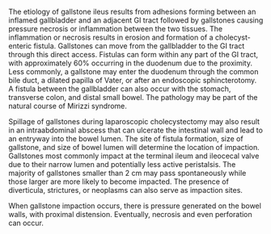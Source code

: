 The etiology of gallstone ileus results from adhesions forming between an inflamed gallbladder and an adjacent GI tract followed by gallstones causing pressure necrosis or inflammation between the two tissues. The inflammation or necrosis results in erosion and formation of a cholecyst-enteric fistula. Gallstones can move from the gallbladder to the GI tract through this direct access. Fistulas can form within any part of the GI tract, with approximately 60% occurring in the duodenum due to the proximity. Less commonly, a gallstone may enter the duodenum through the common bile duct, a dilated papilla of Vater, or after an endoscopic sphincterotomy. A fistula between the gallbladder can also occur with the stomach, transverse colon, and distal small bowel. The pathology may be part of the natural course of Mirizzi syndrome.

Spillage of gallstones during laparoscopic cholecystectomy may also result in an intraabdominal abscess that can ulcerate the intestinal wall and lead to an entryway into the bowel lumen. The site of fistula formation, size of gallstone, and size of bowel lumen will determine the location of impaction. Gallstones most commonly impact at the terminal ileum and ileocecal valve due to their narrow lumen and potentially less active peristalsis. The majority of gallstones smaller than 2 cm may pass spontaneously while those larger are more likely to become impacted. The presence of diverticula, strictures, or neoplasms can also serve as impaction sites.

When gallstone impaction occurs, there is pressure generated on the bowel walls, with proximal distension. Eventually, necrosis and even perforation can occur.